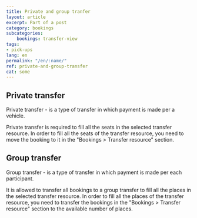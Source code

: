 ```yaml
---
title: Private and group tranfer
layout: article
excerpt: Part of a post
category: bookings
subcategories:
    bookings: transfer-view
tags:
- pick-ups
lang: en
permalink: "/en/:name/"
ref: private-and-group-transfer
cat: some
---
```


## **Private transfer**

Private transfer - is a type of transfer in which payment is made per a vehicle.

Private transfer is required to fill all the seats in the selected transfer resource. In order to fill all the seats of the transfer resource, you need to move the booking to it in the "Bookings > Transfer resource" section.

## **Group transfer**

Group transfer - is a type of transfer in which payment is made per each participant.

It is allowed to transfer all bookings to a group transfer to fill all the places in the selected transfer resource. In order to fill all the places of the transfer resource, you need to transfer the bookings in the "Bookings > Transfer resource" section to the available number of places.